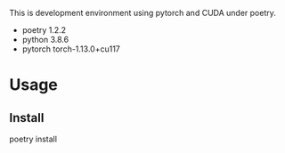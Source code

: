 This is development environment using pytorch and CUDA under poetry.

- poetry 1.2.2
- python 3.8.6
- pytorch torch-1.13.0+cu117

# Usage

## Install

poetry install
